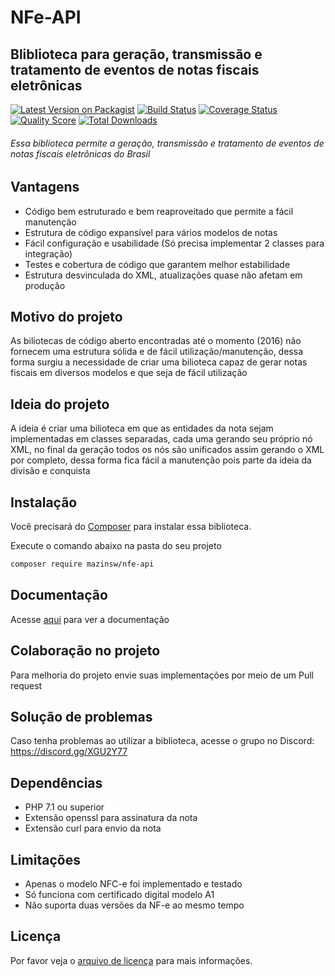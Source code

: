 # NFe-API
## Bliblioteca para geração, transmissão e tratamento de eventos de notas fiscais eletrônicas

[![Latest Version on Packagist][ico-version]][link-packagist]
[![Build Status][ico-travis]][link-travis]
[![Coverage Status][ico-scrutinizer]][link-scrutinizer]
[![Quality Score][ico-code-quality]][link-code-quality]
[![Total Downloads][ico-downloads]][link-downloads]

###### Essa biblioteca permite a geração, transmissão e tratamento de eventos de notas fiscais eletrônicas do Brasil

## Vantagens
- Código bem estruturado e bem reaproveitado que permite a fácil manutenção
- Estrutura de código expansível para vários modelos de notas
- Fácil configuração e usabilidade (Só precisa implementar 2 classes para integração)
- Testes e cobertura de código que garantem melhor estabilidade
- Estrutura desvinculada do XML, atualizações quase não afetam em produção

## Motivo do projeto
As biliotecas de código aberto encontradas até o momento (2016) não fornecem uma estrutura sólida e de fácil utilização/manutenção, dessa forma surgiu a necessidade de criar uma bilioteca capaz de gerar notas fiscais em diversos modelos e que seja de fácil utilização

## Ideia do projeto
A ideia é criar uma bilioteca em que as entidades da nota sejam implementadas em classes separadas, cada uma gerando seu próprio nó XML, no final da geração todos os nós são unificados assim gerando o XML por completo, dessa forma fica fácil a manutenção pois parte da ideia da divisão e conquista

## Instalação

Você precisará do [Composer][link-composer] para instalar essa biblioteca.

Execute o comando abaixo na pasta do seu projeto

```sh
composer require mazinsw/nfe-api
```

## Documentação

Acesse [aqui](../../wiki) para ver a documentação

## Colaboração no projeto
Para melhoria do projeto envie suas implementações por meio de um Pull request

## Solução de problemas
Caso tenha problemas ao utilizar a biblioteca, acesse o grupo no Discord: https://discord.gg/XGU2Y77

## Dependências
- PHP 7.1 ou superior
- Extensão openssl para assinatura da nota
- Extensão curl para envio da nota

## Limitações
- Apenas o modelo NFC-e foi implementado e testado
- Só funciona com certificado digital modelo A1
- Não suporta duas versões da NF-e ao mesmo tempo

## Licença
Por favor veja o [arquivo de licença](/LICENSE.txt) para mais informações.

[ico-version]: https://poser.pugx.org/mazinsw/nfe-api/version
[ico-travis]: https://api.travis-ci.org/mazinsw/nfe-api.svg
[ico-scrutinizer]: https://scrutinizer-ci.com/g/mazinsw/nfe-api/badges/coverage.png
[ico-code-quality]: https://scrutinizer-ci.com/g/mazinsw/nfe-api/badges/quality-score.png
[ico-downloads]: https://poser.pugx.org/mazinsw/nfe-api/d/total.svg

[link-packagist]: https://packagist.org/packages/mazinsw/nfe-api
[link-travis]: https://travis-ci.org/mazinsw/nfe-api
[link-scrutinizer]: https://scrutinizer-ci.com/g/mazinsw/nfe-api/code-structure
[link-code-quality]: https://scrutinizer-ci.com/g/mazinsw/nfe-api
[link-downloads]: https://packagist.org/packages/mazinsw/nfe-api
[link-composer]: https://getcomposer.org
